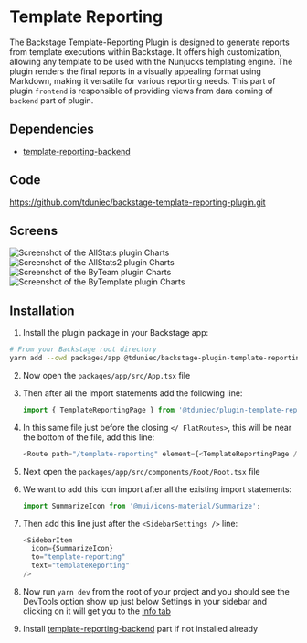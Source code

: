 # Template Reporting

The Backstage Template-Reporting Plugin is designed to generate reports from template executions within Backstage. It offers high customization, allowing any template to be used with the Nunjucks templating engine. The plugin renders the final reports in a visually appealing format using Markdown, making it versatile for various reporting needs. This part of plugin `frontend` is responsible of providing views from dara coming of `backend` part of plugin.

## Dependencies

- [template-reporting-backend](https://github.com/tduniec/backstage-template-reporting-plugin/tree/main/plugins/template-reporting-backend)

## Code

https://github.com/tduniec/backstage-template-reporting-plugin.git

## Screens

![Screenshot of the AllStats plugin Charts](https://raw.githubusercontent.com/tduniec/backstage-timesaver-plugin/main/plugins/time-saver/docs/tsAllStats.png)
![Screenshot of the AllStats2 plugin Charts](https://raw.githubusercontent.com/tduniec/backstage-timesaver-plugin/main/plugins/time-saver/docs/tsAllStats2.png)
![Screenshot of the ByTeam plugin Charts](https://raw.githubusercontent.com/tduniec/backstage-timesaver-plugin/main/plugins/time-saver/docs/tsByTeam.png)
![Screenshot of the ByTemplate plugin Charts](https://raw.githubusercontent.com/tduniec/backstage-timesaver-plugin/main/plugins/time-saver/docs/tsByTemplate.png)

## Installation

1. Install the plugin package in your Backstage app:

```sh
# From your Backstage root directory
yarn add --cwd packages/app @tduniec/backstage-plugin-template-reporting
```

2. Now open the `packages/app/src/App.tsx` file
3. Then after all the import statements add the following line:

   ```ts
   import { TemplateReportingPage } from '@tduniec/plugin-template-reporting';
   ```

4. In this same file just before the closing `</ FlatRoutes>`, this will be near the bottom of the file, add this line:

   ```ts
   <Route path="/template-reporting" element={<TemplateReportingPage />} />
   ```

5. Next open the `packages/app/src/components/Root/Root.tsx` file
6. We want to add this icon import after all the existing import statements:

   ```ts
   import SummarizeIcon from '@mui/icons-material/Summarize';
   ```

7. Then add this line just after the `<SidebarSettings />` line:

   ```ts
   <SidebarItem
     icon={SummarizeIcon}
     to="template-reporting"
     text="templateReporting"
   />
   ```

8. Now run `yarn dev` from the root of your project and you should see the DevTools option show up just below Settings in your sidebar and clicking on it will get you to the [Info tab](#info)
9. Install [template-reporting-backend](../template-reporting-backend/README.md) part if not installed already

